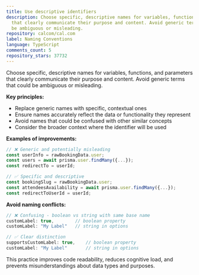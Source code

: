 ```yaml
---
title: Use descriptive identifiers
description: Choose specific, descriptive names for variables, functions, and parameters
  that clearly communicate their purpose and content. Avoid generic terms that could
  be ambiguous or misleading.
repository: calcom/cal.com
label: Naming Conventions
language: TypeScript
comments_count: 5
repository_stars: 37732
---
```


Choose specific, descriptive names for variables, functions, and parameters that clearly communicate their purpose and content. Avoid generic terms that could be ambiguous or misleading.

**Key principles:**
- Replace generic names with specific, contextual ones
- Ensure names accurately reflect the data or functionality they represent
- Avoid names that could be confused with other similar concepts
- Consider the broader context where the identifier will be used

**Examples of improvements:**
```typescript
// ❌ Generic and potentially misleading
const userInfo = rawBookingData.user;
const users = await prisma.user.findMany({...});
const redirectTo = userId;

// ✅ Specific and descriptive  
const bookingSlug = rawBookingData.user;
const attendeesAvailability = await prisma.user.findMany({...});
const redirectToUserId = userId;
```

**Avoid naming conflicts:**
```typescript
// ❌ Confusing - boolean vs string with same base name
customLabel: true,        // boolean property
customLabel: "My Label"   // string in options

// ✅ Clear distinction
supportsCustomLabel: true,    // boolean property  
customLabel: "My Label"       // string in options
```

This practice improves code readability, reduces cognitive load, and prevents misunderstandings about data types and purposes.